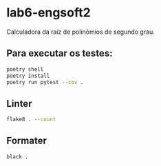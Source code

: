 # lab6-engsoft2

Calculadora da raíz de polinômios de segundo grau.

## Para executar os testes:

```sh
poetry shell
poetry install
poetry run pytest --cov .
```

## Linter
```sh
flake8 . --count
```

## Formater
```
black .
```